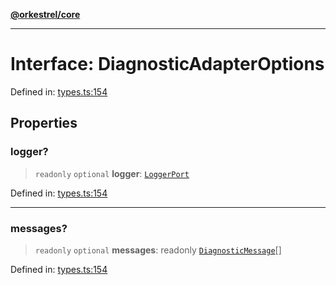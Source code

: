 [**@orkestrel/core**](../index.md)

***

# Interface: DiagnosticAdapterOptions

Defined in: [types.ts:154](https://github.com/orkestrel/core/blob/36bb4ac962a6eb83d3b3b7e1d15ed7b2fd751427/src/types.ts#L154)

## Properties

### logger?

> `readonly` `optional` **logger**: [`LoggerPort`](LoggerPort.md)

Defined in: [types.ts:154](https://github.com/orkestrel/core/blob/36bb4ac962a6eb83d3b3b7e1d15ed7b2fd751427/src/types.ts#L154)

***

### messages?

> `readonly` `optional` **messages**: readonly [`DiagnosticMessage`](DiagnosticMessage.md)[]

Defined in: [types.ts:154](https://github.com/orkestrel/core/blob/36bb4ac962a6eb83d3b3b7e1d15ed7b2fd751427/src/types.ts#L154)
